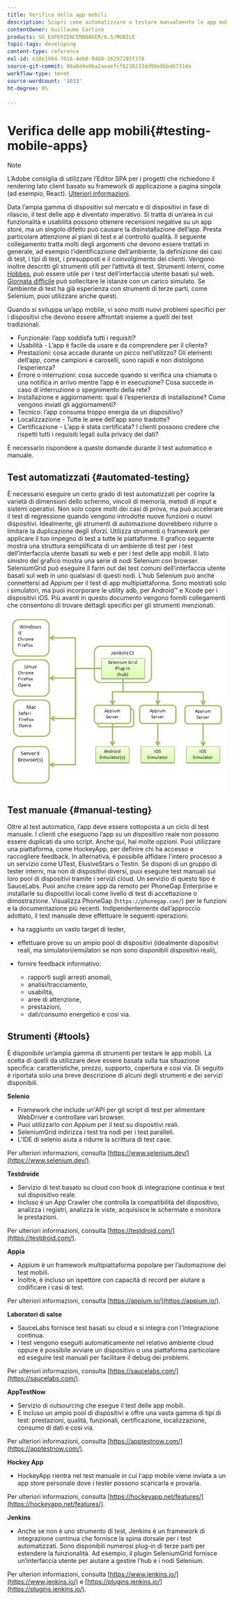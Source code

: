 ```yaml
---
title: Verifica delle app mobili
description: Scopri come automatizzare o testare manualmente le app mobili utilizzando vari strumenti.
contentOwner: Guillaume Carlino
products: SG_EXPERIENCEMANAGER/6.5/MOBILE
topic-tags: developing
content-type: reference
exl-id: e10e1904-7016-4eb0-9408-36297285f378
source-git-commit: 06a6d4e0ba2aeaefcfb238233dd98e8bbd6731da
workflow-type: tm+mt
source-wordcount: '1033'
ht-degree: 0%

---
```


# Verifica delle app mobili{#testing-mobile-apps}

>[!NOTE]
>
>L’Adobe consiglia di utilizzare l’Editor SPA per i progetti che richiedono il rendering lato client basato su framework di applicazione a pagina singola (ad esempio, React). [Ulteriori informazioni](/help/sites-developing/spa-overview.md).

Data l’ampia gamma di dispositivi sul mercato e di dispositivi in fase di rilascio, il test delle app è diventato imperativo. Si tratta di un’area in cui funzionalità e usabilità possono ottenere recensioni negative su un app store, ma un singolo difetto può causare la disinstallazione dell’app. Presta particolare attenzione ai piani di test e al controllo qualità. Il seguente collegamento tratta molti degli argomenti che devono essere trattati in generale, ad esempio l’identificazione dell’ambiente, la definizione dei casi di test, i tipi di test, i presupposti e il coinvolgimento dei clienti. Vengono inoltre descritti gli strumenti utili per l’attività di test. Strumenti interni, come [Hobbes](/help/sites-developing/hobbes.md), può essere utile per i test dell’interfaccia utente basati sul web. [Giornata difficile](/help/sites-developing/tough-day.md) può sollecitare le istanze con un carico simulato. Se l’ambiente di test ha già esperienza con strumenti di terze parti, come Selenium, puoi utilizzare anche questi.

Quando si sviluppa un’app mobile, vi sono molti nuovi problemi specifici per i dispositivi che devono essere affrontati insieme a quelli dei test tradizionali.

* Funzionale: l’app soddisfa tutti i requisiti?
* Usabilità - L’app è facile da usare e da comprendere per il cliente?
* Prestazioni: cosa accade durante un picco nell’utilizzo? Gli elementi dell’app, come campioni e caroselli, sono rapidi e non distolgono l’esperienza?
* Errore o interruzioni: cosa succede quando si verifica una chiamata o una notifica in arrivo mentre l’app è in esecuzione? Cosa succede in caso di interruzione o spegnimento della rete?
* Installazione e aggiornamenti: qual è l’esperienza di installazione? Come vengono inviati gli aggiornamenti?
* Tecnico: l’app consuma troppo energia da un dispositivo?
* Localizzazione - Tutte le aree dell’app sono tradotte?
* Certificazione - L’app è stata certificata? I clienti possono credere che rispetti tutti i requisiti legali sulla privacy dei dati?

È necessario rispondere a queste domande durante il test automatico e manuale.

## Test automatizzati {#automated-testing}

È necessario eseguire un certo grado di test automatizzati per coprire la varietà di dimensioni dello schermo, vincoli di memoria, metodi di input e sistemi operativi. Non solo copre molti dei casi di prova, ma può accelerare il test di regressione quando vengono introdotte nuove funzioni o nuovi dispositivi. Idealmente, gli strumenti di automazione dovrebbero ridurre o limitare la duplicazione degli sforzi. Utilizza strumenti o framework per applicare il tuo impegno di test a tutte le piattaforme. Il grafico seguente mostra una struttura semplificata di un ambiente di test per i test dell’interfaccia utente basati su web e per i test delle app mobili. Il lato sinistro del grafico mostra una serie di nodi Selenium con browser. SeleniumGrid può eseguire il farm out dei test comuni dell’interfaccia utente basati sul web in uno qualsiasi di questi nodi. L’hub Selenium può anche connettersi ad Appium per il test di app multipiattaforma. Sono mostrati solo i simulatori, ma puoi incorporare le utility adb, per Android™ e Xcode per i dispositivi iOS. Più avanti in questo documento vengono forniti collegamenti che consentono di trovare dettagli specifici per gli strumenti menzionati.

![chlimage_1](assets/chlimage_1.jpeg)

## Test manuale {#manual-testing}

Oltre al test automatico, l’app deve essere sottoposta a un ciclo di test manuale. I clienti che eseguono l’app su un dispositivo reale non possono essere duplicati da uno script. Anche qui, hai molte opzioni. Puoi utilizzare una piattaforma, come HockeyApp, per definire chi ha accesso e raccogliere feedback. In alternativa, è possibile affidare l&#39;intero processo a un servizio come UTest, ElusiveStars o Testin. Se disponi di un gruppo di tester interni, ma non di dispositivi diversi, puoi eseguire test manuali sui loro pool di dispositivi tramite i servizi cloud. Un servizio di questo tipo è SauceLabs. Puoi anche creare app da remoto per PhoneGap Enterprise e installarle su dispositivi locali come livello di test di accettazione o dimostrazione. Visualizza PhoneGap (`https://phonegap.com/`) per le funzioni e la documentazione più recenti. Indipendentemente dall’approccio adottato, il test manuale deve effettuare le seguenti operazioni:

* ha raggiunto un vasto target di tester,
* effettuare prove su un ampio pool di dispositivi (idealmente dispositivi reali, ma simulatori/emulatori se non sono disponibili dispositivi reali),
* fornire feedback informativo:

   * rapporti sugli arresti anomali,
   * analisi/tracciamento,
   * usabilità,
   * aree di attenzione,
   * prestazioni,
   * dati/consumo energetico e così via.

## Strumenti {#tools}

È disponibile un’ampia gamma di strumenti per testare le app mobili. La scelta di quelli da utilizzare deve essere basata sulla tua situazione specifica: caratteristiche, prezzo, supporto, copertura e così via. Di seguito è riportata solo una breve descrizione di alcuni degli strumenti e dei servizi disponibili.

**Selenio**

* Framework che include un&#39;API per gli script di test per alimentare WebDriver e controllare vari browser.
* Puoi utilizzarlo con Appium per il test su dispositivi reali.
* SeleniumGrid indirizza i test tra nodi per i test paralleli.
* L&#39;IDE di selenio aiuta a ridurre la scrittura di test case.

Per ulteriori informazioni, consulta [https://www.selenium.dev/](https://www.selenium.dev/).

**Testdroide**

* Servizio di test basato su cloud con hook di integrazione continua e test sul dispositivo reale.
* Incluso è un App Crawler che controlla la compatibilità del dispositivo, analizza i registri, analizza le viste, acquisisce le schermate e monitora le prestazioni.

Per ulteriori informazioni, consulta [https://testdroid.com/](https://testdroid.com/).

**Appia**

* Appium è un framework multipiattaforma popolare per l’automazione dei test mobili.
* Inoltre, è incluso un ispettore con capacità di record per aiutare a codificare i casi di test.

Per ulteriori informazioni, consulta [https://appium.io/](https://appium.io/).

**Laboratori di salse**

* SauceLabs fornisce test basati su cloud e si integra con l’integrazione continua.
* I test vengono eseguiti automaticamente nel relativo ambiente cloud oppure è possibile avviare un dispositivo o una piattaforma particolare ed eseguire test manuali per facilitare il debug dei problemi.

Per ulteriori informazioni, consulta [https://saucelabs.com/](https://saucelabs.com/).

**AppTestNow**

* Servizio di outsourcing che esegue il test delle app mobili.
* È incluso un ampio pool di dispositivi e offre una vasta gamma di tipi di test: prestazioni, qualità, funzionali, certificazione, localizzazione, consumo di dati e così via.

Per ulteriori informazioni, consulta [https://apptestnow.com/](https://apptestnow.com/).

**Hockey App**

* HockeyApp rientra nel test manuale in cui l&#39;app mobile viene inviata a un app store personale dove i tester possono scaricarla e provarla.

Per ulteriori informazioni, consulta [https://hockeyapp.net/features/](https://hockeyapp.net/features/).

**Jenkins**

* Anche se non è uno strumento di test, Jenkins è un framework di integrazione continua che fornisce la spina dorsale per i test automatizzati. Sono disponibili numerosi plug-in di terze parti per estendere la funzionalità. Ad esempio, il plugin SeleniumGrid fornisce un’interfaccia utente per aiutare a gestire l’hub e i nodi Selenium.

Per ulteriori informazioni, consulta [https://www.jenkins.io/](https://www.jenkins.io/) e [https://plugins.jenkins.io/](https://plugins.jenkins.io/).
